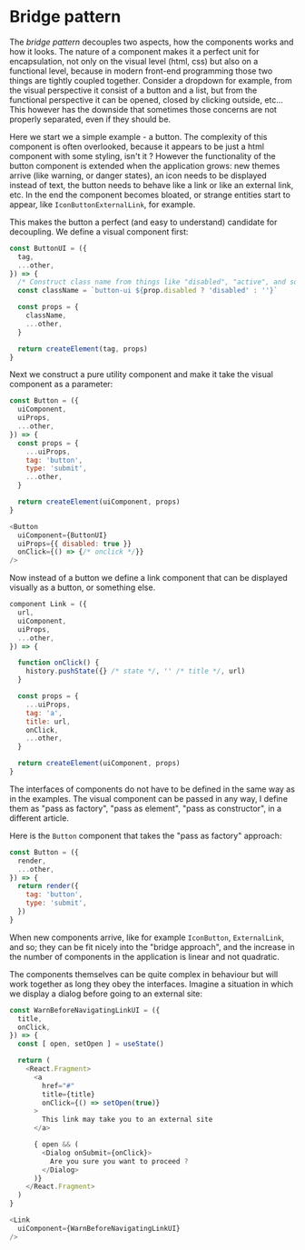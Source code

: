 # Bridge pattern

The *bridge pattern* decouples two aspects, how the components works and how
it looks. The nature of a component makes it a perfect unit for encapsulation,
not only on the visual level (html, css) but also on a functional level,
because in modern front-end programming those two things are tightly coupled
together. Consider a dropdown for example, from the visual perspective it
consist of a button and a list, but from the functional perspective it can be
opened, closed by clicking outside, etc... This however has the downside that
sometimes those concerns are not properly separated, even if they should be.

Here we start we a simple example - a button. The complexity of this component
is often overlooked, because it appears to be just a html component with some
styling, isn't it ? However the functionality of the button component is
extended when the application grows: new themes arrive (like warning, or danger
states), an icon needs to be displayed instead of text, the button needs to
behave like a link or like an external link, etc. In the end the component
becomes bloated, or strange entities start to appear, like
`IconButtonExternalLink`, for example.

This makes the button a perfect (and easy to understand) candidate for
decoupling. We define a visual component first:

```js
const ButtonUI = ({
  tag,
  ...other,
}) => {
  /* Construct class name from things like "disabled", "active", and so on */
  const className = `button-ui ${prop.disabled ? 'disabled' : ''}`

  const props = {
    className,
    ...other,
  }

  return createElement(tag, props)
}
```

Next we construct a pure utility component and make it take the visual
component as a parameter:


```js
const Button = ({
  uiComponent,
  uiProps,
  ...other,
}) => {
  const props = {
    ...uiProps,
    tag: 'button',
    type: 'submit',
    ...other,
  }

  return createElement(uiComponent, props)
}

<Button
  uiComponent={ButtonUI}
  uiProps={{ disabled: true }}
  onClick={() => {/* onclick */}}
/>
```

Now instead of a button we define a link component that can be displayed
visually as a button, or something else.

```js
component Link = ({
  url,
  uiComponent,
  uiProps,
  ...other,
}) => {

  function onClick() {
    history.pushState({} /* state */, '' /* title */, url)
  }

  const props = {
    ...uiProps,
    tag: 'a',
    title: url,
    onClick,
    ...other,
  }

  return createElement(uiComponent, props)
}
```

The interfaces of components do not have to be defined in the same way as in
the examples. The visual component can be passed in any way, I define them as
"pass as factory", "pass as element", "pass as constructor", in a different
article.

Here is the `Button` component that takes the "pass as factory" approach:

```js
const Button = ({
  render,
  ...other,
}) => {
  return render({
    tag: 'button',
    type: 'submit',
  })
}
```

When new components arrive, like for example `IconButton`, `ExternalLink`, 
and so; they can be fit nicely into the "bridge approach", and the increase
in the number of components in the application is linear and not quadratic.

The components themselves can be quite complex in behaviour but will work
together as long they obey the interfaces. Imagine a situation in which we
display a dialog before going to an external site:

```js
const WarnBeforeNavigatingLinkUI = ({
  title,
  onClick,
}) => {
  const [ open, setOpen ] = useState()

  return (
    <React.Fragment>
      <a
        href="#"
        title={title}
        onClick={() => setOpen(true)}
      >
        This link may take you to an external site
      </a>

      { open && (
        <Dialog onSubmit={onClick}>
          Are you sure you want to proceed ?
        </Dialog>
      )}
    </React.Fragment>
  )
}

<Link
  uiComponent={WarnBeforeNavigatingLinkUI}
/>
```

